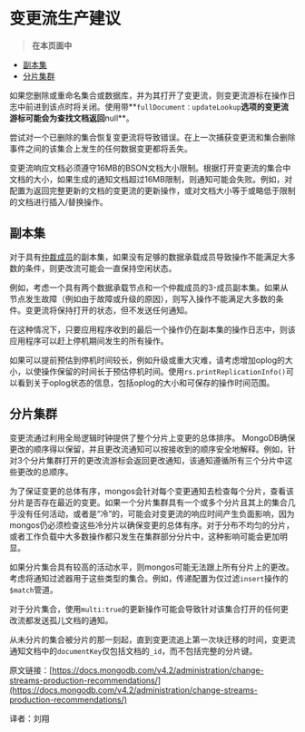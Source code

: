 # 变更流生产建议

> **在本页面中**

* [副本集](https://docs.mongodb.com/manual/administration/change-streams-production-recommendations/?spm=a2c6h.12873639.0.0.df414f31UJF939#replica-sets)
* [分片集群](https://docs.mongodb.com/manual/administration/change-streams-production-recommendations/?spm=a2c6h.12873639.0.0.df414f31UJF939#sharded-clusters)

如果您删除或重命名集合或数据库，并为其打开了变更流，则变更流游标在操作日志中前进到该点时将关闭。使用带**`fullDocument：updateLookup`**选项的变更流游标可能会为查找文档返回**null**。

尝试对一个已删除的集合恢复变更流将导致错误。在上一次捕获变更流和集合删除事件之间的该集合上发生的任何数据变更都将丢失。

变更流响应文档必须遵守16MB的BSON文档大小限制。根据打开变更流的集合中文档的大小，如果生成的通知文档超过16MB限制，则通知可能会失败。例如，对配置为返回完整更新的文档的变更流的更新操作，或对文档大小等于或略低于限制的文档进行插入/替换操作。

## 副本集

对于具有[仲裁成员](https://docs.mongodb.com/manual/reference/glossary/#term-arbiter)的副本集，如果没有足够的数据承载成员导致操作不能满足大多数的条件，则更改流可能会一直保持空闲状态。

例如，考虑一个具有两个数据承载节点和一个仲裁成员的3-成员副本集。如果从节点发生故障（例如由于故障或升级的原因），则写入操作不能满足大多数的条件。变更流将保持打开的状态，但不发送任何通知。

在这种情况下，只要应用程序收到的最后一个操作仍在副本集的操作日志中，则该应用程序可以赶上停机期间发生的所有操作。

如果可以提前预估到停机时间较长，例如升级或重大灾难，请考虑增加oplog的大小，以使操作保留的时间长于预估停机时间。使用`rs.printReplicationInfo()`可以看到关于oplog状态的信息，包括oplog的大小和可保存的操作时间范围。

## 分片集群

变更流通过利用全局逻辑时钟提供了整个分片上变更的总体排序。 MongoDB确保更改的顺序得以保留，并且更改流通知可以按接收到的顺序安全地解释。例如，针对3个分片集群打开的更改流游标会返回更改通知，该通知遵循所有三个分片中这些更改的总顺序。

为了保证变更的总体有序，mongos会针对每个变更通知去检查每个分片，查看该分片是否存在最近的变更。如果一个分片集群具有一个或多个分片且其上的集合几乎没有任何活动，或者是“冷”的，可能会对变更流的响应时间产生负面影响，因为mongos仍必须检查这些冷分片以确保变更的总体有序。对于分布不均匀的分片，或者工作负载中大多数操作都只发生在集群部分分片中，这种影响可能会更加明显。

如果分片集合具有较高的活动水平，则mongos可能无法跟上所有分片上的更改。考虑将通知过滤器用于这些类型的集合。例如，传递配置为仅过滤`insert`操作的`$match`管道。

对于分片集合，使用`multi:true`的更新操作可能会导致针对该集合打开的任何更改流都发送孤儿文档的通知。

从未分片的集合被分片的那一刻起，直到变更流追上第一次块迁移的时间，变更流通知文档中的`documentKey`仅包括文档的`_id`，而不包括完整的分片键。

原文链接：[https://docs.mongodb.com/v4.2/administration/change-streams-production-recommendations/](https://docs.mongodb.com/v4.2/administration/change-streams-production-recommendations/)

译者：刘翔

